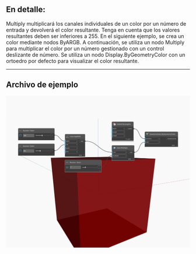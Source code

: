 ## En detalle:
Multiply multiplicará los canales individuales de un color por un número de entrada y devolverá el color resultante. Tenga en cuenta que los valores resultantes deben ser inferiores a 255. En el siguiente ejemplo, se crea un color mediante nodos ByARGB. A continuación, se utiliza un nodo Multiply para multiplicar el color por un número gestionado con un control deslizante de número. Se utiliza un nodo Display.ByGeometryColor con un ortoedro por defecto para visualizar el color resultante.
___
## Archivo de ejemplo

![Multiply](./DSCore.Color.Multiply_img.jpg)


